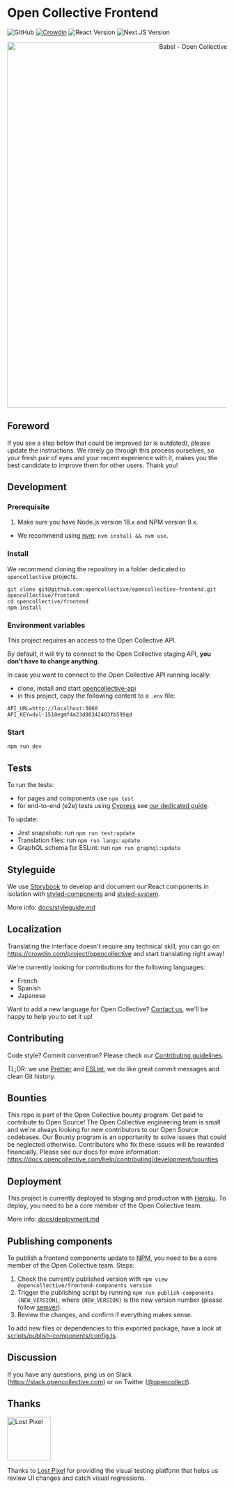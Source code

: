 # Open Collective Frontend

![GitHub](https://img.shields.io/github/license/opencollective/opencollective-frontend)
[![Crowdin](https://d322cqt584bo4o.cloudfront.net/opencollective/localized.svg)](https://crowdin.com/project/opencollective)
![React Version](https://img.shields.io/github/package-json/dependency-version/opencollective/opencollective-frontend/react)
![Next.JS Version](https://img.shields.io/github/package-json/dependency-version/opencollective/opencollective-frontend/next)

<p align="center">
  <a href="https://github.com/opencollective/opencollective-frontend">
    <img width="838" src="https://user-images.githubusercontent.com/1556356/91951703-030aa180-ed01-11ea-8b1d-b3e4a0ca1fed.png" alt="Babel - Open Collective">
  </a>
</p>

## Foreword

If you see a step below that could be improved (or is outdated), please update the instructions. We rarely go through this process ourselves, so your fresh pair of eyes and your recent experience with it, makes you the best candidate to improve them for other users. Thank you!

## Development

### Prerequisite

1. Make sure you have Node.js version 18.x and NPM version 9.x.

- We recommend using [nvm](https://github.com/creationix/nvm): `nvm install && nvm use`.

### Install

We recommend cloning the repository in a folder dedicated to `opencollective` projects.

```
git clone git@github.com:opencollective/opencollective-frontend.git opencollective/frontend
cd opencollective/frontend
npm install
```

### Environment variables

This project requires an access to the Open Collective API.

By default, it will try to connect to the Open Collective staging API, **you don't have to change anything**.

In case you want to connect to the Open Collective API running locally:

- clone, install and start [opencollective-api](https://github.com/opencollective/opencollective-api)
- in this project, copy the following content to a `.env` file:

```
API_URL=http://localhost:3060
API_KEY=dvl-1510egmf4a23d80342403fb599qd
```

### Start

```
npm run dev
```

## Tests

To run the tests:

- for pages and components use `npm test`
- for end-to-end (e2e) tests using [Cypress](https://www.cypress.io/) see [our dedicated guide](docs/e2e.md).

To update:

- Jest snapshots: run `npm run test:update`
- Translation files: run `npm run langs:update`
- GraphQL schema for ESLint: run `npm run graphql:update`

## Styleguide

We use [Storybook](https://storybook.js.org/docs/react/get-started/introduction) to develop and document our React components in isolation with [styled-components](https://www.styled-components.com/) and [styled-system](https://styled-system.com/).

More info: [docs/styleguide.md](docs/styleguide.md)

## Localization

Translating the interface doesn't require any technical skill, you can go on
https://crowdin.com/project/opencollective and start translating right away!

We're currently looking for contributions for the following languages:

- French
- Spanish
- Japanese

Want to add a new language for Open Collective? [Contact us](https://slack.opencollective.org),
we'll be happy to help you to set it up!

## Contributing

Code style? Commit convention? Please check our [Contributing guidelines](CONTRIBUTING.md).

TL;DR: we use [Prettier](https://prettier.io/) and [ESLint](https://eslint.org/), we do like great commit messages and clean Git history.

## Bounties

This repo is part of the Open Collective bounty program. Get paid to contribute to Open Source! The Open Collective engineering team is small and we're always looking for new contributors to our Open Source codebases. Our Bounty program is an opportunity to solve issues that could be neglected otherwise. Contributors who fix these issues will be rewarded financially. Please see our docs for more information: https://docs.opencollective.com/help/contributing/development/bounties

## Deployment

This project is currently deployed to staging and production with [Heroku](https://www.heroku.com/). To deploy, you need to be a core member of the Open Collective team.

More info: [docs/deployment.md](docs/deployment.md)

## Publishing components

To publish a frontend components update to [NPM](https://www.npmjs.com/package/@opencollective/frontend-components), you need to be a core member of the Open Collective team. Steps:

1. Check the currently published version with `npm view @opencollective/frontend-components version`
2. Trigger the publishing script by running `npm run publish-components {NEW_VERSION}`, where `{NEW_VERSION}` is the new version number (please follow [semver](https://semver.org/)).
3. Review the changes, and confirm if everything makes sense.

To add new files or dependencies to this exported package, have a look at [scripts/publish-components/config.ts](scripts/publish-components/config.ts).

## Discussion

If you have any questions, ping us on Slack
(https://slack.opencollective.com) or on Twitter
([@opencollect](https://twitter.com/opencollect)).

## Thanks

<a href="https://www.lost-pixel.com/"><img src="https://user-images.githubusercontent.com/29632358/168112844-77e76a0d-b96f-4bc8-b753-cd39f4afd428.png" width="100" height="100" alt="Lost Pixel" /></a>

Thanks to [Lost Pixel](https://www.lost-pixel.com/) for providing the visual testing platform that helps us review UI changes and catch visual regressions.
